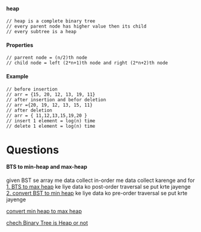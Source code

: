 #### heap

    // heap is a complete binary tree
    // every parent node has higher value then its child
    // every subtree is a heap

#### Properties 

    // parrent node = (n/2)th node
    // child node = left (2*n+1)th node and right (2*n+2)th node

#### Example

    // before insertion
    // arr = {15, 20, 12, 13, 19, 11}
    // after insertion and befor deletion
    // arr ={20, 19, 12, 13, 15, 11}
    // after deletion
    // arr = { 11,12,13,15,19,20 }
    // insert 1 element = log(n) time
    // delete 1 element = log(n) time

# Questions

#### BTS to min-heap and max-heap
given BST se array me data collect in-order me data collect karenge and for [1. BTS to max heap](https://github.com/BhavinRaichura/algo/blob/main/binary%20search%20tree/BST%20to%20max%20heap.cpp) ke liye data ko post-order traversal se put krte jayenge [2. convert BST to min heap](https://www.geeksforgeeks.org/convert-bst-min-heap/) ke liye data ko pre-order traversal se put krte jayenge


[convert min heap to max heap](https://www.geeksforgeeks.org/convert-min-heap-to-max-heap/)

[chech Binary Tree is Heap or not](https://www.geeksforgeeks.org/check-if-a-given-binary-tree-is-heap/)


